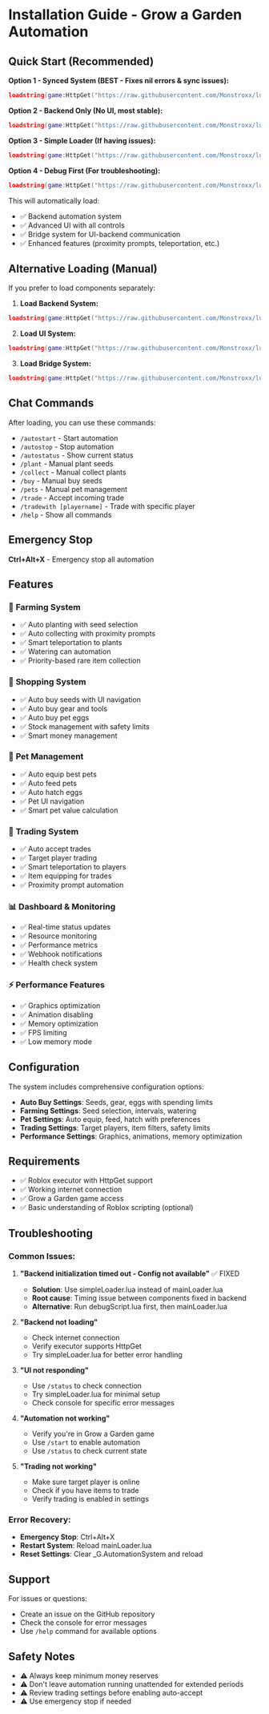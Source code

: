 # Installation Guide - Grow a Garden Automation

## Quick Start (Recommended)

**Option 1 - Synced System (BEST - Fixes nil errors & sync issues):**
```lua
loadstring(game:HttpGet("https://raw.githubusercontent.com/Monstroxx/lua/main/grow-a-garden-automation/syncedLoader.lua"))()
```

**Option 2 - Backend Only (No UI, most stable):**
```lua
loadstring(game:HttpGet("https://raw.githubusercontent.com/Monstroxx/lua/main/grow-a-garden-automation/backendOnly.lua"))()
```

**Option 3 - Simple Loader (If having issues):**
```lua
loadstring(game:HttpGet("https://raw.githubusercontent.com/Monstroxx/lua/main/grow-a-garden-automation/simpleLoader.lua"))()
```

**Option 4 - Debug First (For troubleshooting):**
```lua
loadstring(game:HttpGet("https://raw.githubusercontent.com/Monstroxx/lua/main/grow-a-garden-automation/debugScript.lua"))()
```

This will automatically load:
- ✅ Backend automation system
- ✅ Advanced UI with all controls
- ✅ Bridge system for UI-backend communication
- ✅ Enhanced features (proximity prompts, teleportation, etc.)

## Alternative Loading (Manual)

If you prefer to load components separately:

1. **Load Backend System:**
```lua
loadstring(game:HttpGet("https://raw.githubusercontent.com/Monstroxx/lua/main/grow-a-garden-automation/completeAutomationSystem.lua"))()
```

2. **Load UI System:**
```lua
loadstring(game:HttpGet("https://raw.githubusercontent.com/Monstroxx/lua/main/grow-a-garden-automation/advancedAutomationUI.lua"))()
```

3. **Load Bridge System:**
```lua
loadstring(game:HttpGet("https://raw.githubusercontent.com/Monstroxx/lua/main/grow-a-garden-automation/automationBridge.lua"))()
```

## Chat Commands

After loading, you can use these commands:

- `/autostart` - Start automation
- `/autostop` - Stop automation
- `/autostatus` - Show current status
- `/plant` - Manual plant seeds
- `/collect` - Manual collect plants
- `/buy` - Manual buy seeds
- `/pets` - Manual pet management
- `/trade` - Accept incoming trade
- `/tradewith [playername]` - Trade with specific player
- `/help` - Show all commands

## Emergency Stop

**Ctrl+Alt+X** - Emergency stop all automation

## Features

### 🌱 **Farming System**
- ✅ Auto planting with seed selection
- ✅ Auto collecting with proximity prompts
- ✅ Smart teleportation to plants
- ✅ Watering can automation
- ✅ Priority-based rare item collection

### 🛒 **Shopping System**
- ✅ Auto buy seeds with UI navigation
- ✅ Auto buy gear and tools
- ✅ Auto buy pet eggs
- ✅ Stock management with safety limits
- ✅ Smart money management

### 🐾 **Pet Management**
- ✅ Auto equip best pets
- ✅ Auto feed pets
- ✅ Auto hatch eggs
- ✅ Pet UI navigation
- ✅ Smart pet value calculation

### 🎯 **Trading System**
- ✅ Auto accept trades
- ✅ Target player trading
- ✅ Smart teleportation to players
- ✅ Item equipping for trades
- ✅ Proximity prompt automation

### 📊 **Dashboard & Monitoring**
- ✅ Real-time status updates
- ✅ Resource monitoring
- ✅ Performance metrics
- ✅ Webhook notifications
- ✅ Health check system

### ⚡ **Performance Features**
- ✅ Graphics optimization
- ✅ Animation disabling
- ✅ Memory optimization
- ✅ FPS limiting
- ✅ Low memory mode

## Configuration

The system includes comprehensive configuration options:

- **Auto Buy Settings**: Seeds, gear, eggs with spending limits
- **Farming Settings**: Seed selection, intervals, watering
- **Pet Settings**: Auto equip, feed, hatch with preferences
- **Trading Settings**: Target players, item filters, safety limits
- **Performance Settings**: Graphics, animations, memory optimization

## Requirements

- ✅ Roblox executor with HttpGet support
- ✅ Working internet connection
- ✅ Grow a Garden game access
- ✅ Basic understanding of Roblox scripting (optional)

## Troubleshooting

### Common Issues:

1. **"Backend initialization timed out - Config not available"** ✅ FIXED
   - **Solution**: Use simpleLoader.lua instead of mainLoader.lua
   - **Root cause**: Timing issue between components fixed in backend
   - **Alternative**: Run debugScript.lua first, then mainLoader.lua

2. **"Backend not loading"**
   - Check internet connection
   - Verify executor supports HttpGet
   - Try simpleLoader.lua for better error handling

3. **"UI not responding"**
   - Use `/status` to check connection
   - Try simpleLoader.lua for minimal setup
   - Check console for specific error messages

4. **"Automation not working"**
   - Verify you're in Grow a Garden game
   - Use `/start` to enable automation
   - Use `/status` to check current state

5. **"Trading not working"**
   - Make sure target player is online
   - Check if you have items to trade
   - Verify trading is enabled in settings

### Error Recovery:

- **Emergency Stop**: Ctrl+Alt+X
- **Restart System**: Reload mainLoader.lua
- **Reset Settings**: Clear _G.AutomationSystem and reload

## Support

For issues or questions:
- Create an issue on the GitHub repository
- Check the console for error messages
- Use `/help` command for available options

## Safety Notes

- ⚠️ Always keep minimum money reserves
- ⚠️ Don't leave automation running unattended for extended periods
- ⚠️ Review trading settings before enabling auto-accept
- ⚠️ Use emergency stop if needed
